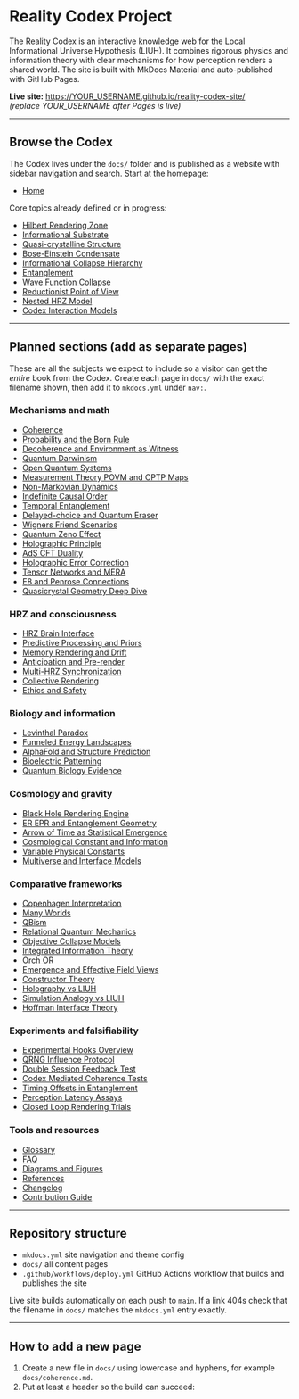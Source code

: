 # Reality Codex Project

The Reality Codex is an interactive knowledge web for the Local Informational Universe Hypothesis (LIUH). It combines rigorous physics and information theory with clear mechanisms for how perception renders a shared world. The site is built with MkDocs Material and auto-published with GitHub Pages.

**Live site:** https://YOUR_USERNAME.github.io/reality-codex-site/  
*(replace YOUR_USERNAME after Pages is live)*

---

## Browse the Codex

The Codex lives under the `docs/` folder and is published as a website with sidebar navigation and search. Start at the homepage:

- [Home](docs/index.md)

Core topics already defined or in progress:

- [Hilbert Rendering Zone](docs/hilbert-rendering-zone.md)
- [Informational Substrate](docs/informational-substrate.md)
- [Quasi-crystalline Structure](docs/quasicrystalline-structure.md)
- [Bose-Einstein Condensate](docs/bose-einstein-condensate.md)
- [Informational Collapse Hierarchy](docs/informational-collapse-hierarchy.md)
- [Entanglement](docs/entanglement.md)
- [Wave Function Collapse](docs/wave-function-collapse.md)
- [Reductionist Point of View](docs/reductionist-point-of-view.md)
- [Nested HRZ Model](docs/nested-hrz-model.md)
- [Codex Interaction Models](docs/codex-interaction-models.md)

---

## Planned sections (add as separate pages)

These are all the subjects we expect to include so a visitor can get the *entire* book from the Codex. Create each page in `docs/` with the exact filename shown, then add it to `mkdocs.yml` under `nav:`.

### Mechanisms and math
- [Coherence](docs/coherence.md)
- [Probability and the Born Rule](docs/probability-and-born-rule.md)
- [Decoherence and Environment as Witness](docs/decoherence-and-environment-as-witness.md)
- [Quantum Darwinism](docs/quantum-darwinism.md)
- [Open Quantum Systems](docs/open-quantum-systems.md)
- [Measurement Theory POVM and CPTP Maps](docs/measurement-theory-povm-cptp.md)
- [Non-Markovian Dynamics](docs/non-markovian-dynamics.md)
- [Indefinite Causal Order](docs/indefinite-causal-order.md)
- [Temporal Entanglement](docs/temporal-entanglement.md)
- [Delayed-choice and Quantum Eraser](docs/delayed-choice-and-eraser.md)
- [Wigners Friend Scenarios](docs/wigners-friend.md)
- [Quantum Zeno Effect](docs/quantum-zeno-effect.md)
- [Holographic Principle](docs/holographic-principle.md)
- [AdS CFT Duality](docs/ads-cft-duality.md)
- [Holographic Error Correction](docs/holographic-error-correction.md)
- [Tensor Networks and MERA](docs/tensor-networks-mera.md)
- [E8 and Penrose Connections](docs/e8-and-penrose.md)
- [Quasicrystal Geometry Deep Dive](docs/quasicrystal-geometry-deep-dive.md)

### HRZ and consciousness
- [HRZ Brain Interface](docs/hrz-brain-interface.md)
- [Predictive Processing and Priors](docs/predictive-processing-and-priors.md)
- [Memory Rendering and Drift](docs/memory-rendering-and-drift.md)
- [Anticipation and Pre-render](docs/anticipation-and-pre-render.md)
- [Multi-HRZ Synchronization](docs/multi-hrz-synchronization.md)
- [Collective Rendering](docs/collective-rendering.md)
- [Ethics and Safety](docs/ethics-and-safety.md)

### Biology and information
- [Levinthal Paradox](docs/levinthal-paradox.md)
- [Funneled Energy Landscapes](docs/funneled-energy-landscapes.md)
- [AlphaFold and Structure Prediction](docs/alphafold-and-structure-prediction.md)
- [Bioelectric Patterning](docs/bioelectric-patterning.md)
- [Quantum Biology Evidence](docs/quantum-biology-evidence.md)

### Cosmology and gravity
- [Black Hole Rendering Engine](docs/black-hole-rendering-engine.md)
- [ER EPR and Entanglement Geometry](docs/er-epr-and-entanglement-geometry.md)
- [Arrow of Time as Statistical Emergence](docs/arrow-of-time-statistical-emergent.md)
- [Cosmological Constant and Information](docs/cosmological-constant-and-information.md)
- [Variable Physical Constants](docs/variable-constants.md)
- [Multiverse and Interface Models](docs/multiverse-and-interfaces.md)

### Comparative frameworks
- [Copenhagen Interpretation](docs/copenhagen-interpretation.md)
- [Many Worlds](docs/many-worlds.md)
- [QBism](docs/qbism.md)
- [Relational Quantum Mechanics](docs/relational-quantum-mechanics.md)
- [Objective Collapse Models](docs/objective-collapse-models.md)
- [Integrated Information Theory](docs/integrated-information-theory.md)
- [Orch OR](docs/orch-or.md)
- [Emergence and Effective Field Views](docs/emergence-and-effective-fields.md)
- [Constructor Theory](docs/constructor-theory.md)
- [Holography vs LIUH](docs/holography-vs-liuh.md)
- [Simulation Analogy vs LIUH](docs/simulation-analogy-vs-liuh.md)
- [Hoffman Interface Theory](docs/hoffman-interface-theory.md)

### Experiments and falsifiability
- [Experimental Hooks Overview](docs/experimental-hooks.md)
- [QRNG Influence Protocol](docs/qrng-influence-protocol.md)
- [Double Session Feedback Test](docs/double-session-feedback-test.md)
- [Codex Mediated Coherence Tests](docs/codex-mediated-coherence-tests.md)
- [Timing Offsets in Entanglement](docs/timing-offsets-in-entanglement.md)
- [Perception Latency Assays](docs/perception-latency-assays.md)
- [Closed Loop Rendering Trials](docs/closed-loop-rendering-trials.md)

### Tools and resources
- [Glossary](docs/glossary.md)
- [FAQ](docs/faq.md)
- [Diagrams and Figures](docs/diagrams-gallery.md)
- [References](docs/references.md)
- [Changelog](docs/changelog.md)
- [Contribution Guide](docs/contribution-guide.md)

---

## Repository structure

- `mkdocs.yml`  site navigation and theme config  
- `docs/`  all content pages  
- `.github/workflows/deploy.yml`  GitHub Actions workflow that builds and publishes the site

Live site builds automatically on each push to `main`. If a link 404s check that the filename in `docs/` matches the `mkdocs.yml` entry exactly.

---

## How to add a new page

1. Create a new file in `docs/` using lowercase and hyphens, for example `docs/coherence.md`.  
2. Put at least a header so the build can succeed:
